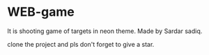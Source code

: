 # WEB-game

It is shooting game of targets in neon theme.
Made by Sardar sadiq.

clone the project and pls don't forget to give a star.